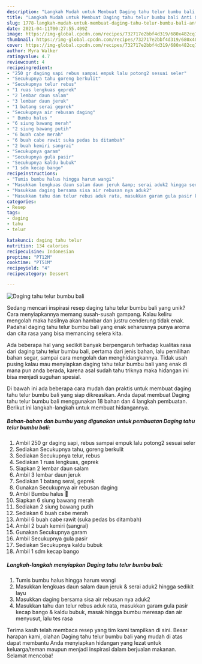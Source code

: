 ```yaml
---
description: "Langkah Mudah untuk Membuat Daging tahu telur bumbu bali Anti Gagal"
title: "Langkah Mudah untuk Membuat Daging tahu telur bumbu bali Anti Gagal"
slug: 1778-langkah-mudah-untuk-membuat-daging-tahu-telur-bumbu-bali-anti-gagal
date: 2021-04-11T00:27:55.409Z
image: https://img-global.cpcdn.com/recipes/732717e2bbf4d319/680x482cq70/daging-tahu-telur-bumbu-bali-foto-resep-utama.jpg
thumbnail: https://img-global.cpcdn.com/recipes/732717e2bbf4d319/680x482cq70/daging-tahu-telur-bumbu-bali-foto-resep-utama.jpg
cover: https://img-global.cpcdn.com/recipes/732717e2bbf4d319/680x482cq70/daging-tahu-telur-bumbu-bali-foto-resep-utama.jpg
author: Myra Walker
ratingvalue: 4.7
reviewcount: 4
recipeingredient:
- "250 gr daging sapi rebus sampai empuk lalu potong2 sesuai seler"
- "Secukupnya tahu goreng berkulit"
- "Secukupnya telur rebus"
- "1 ruas lengkuas geprek"
- "2 lembar daun salam"
- "3 lembar daun jeruk"
- "1 batang serai geprek"
- "Secukupnya air rebusan daging"
- " Bumbu halus "
- "6 siung bawang merah"
- "2 siung bawang putih"
- "6 buah cabe merah"
- "6 buah cabe rawit suka pedas bs ditambah"
- "2 buah kemiri sangrai"
- "Secukupnya garam"
- "Secukupnya gula pasir"
- "Secukupnya kaldu bubuk"
- "1 sdm kecap bango"
recipeinstructions:
- "Tumis bumbu halus hingga harum wangi"
- "Masukkan lengkuas daun salam daun jeruk &amp; serai aduk2 hingga sedikit layu"
- "Masukkan daging bersama sisa air rebusan nya aduk2"
- "Masukkan tahu dan telur rebus aduk rata, masukkan garam gula pasir kecap bango &amp; kaldu bubuk, masak hingga bumbu meresap dan air menyusut, lalu tes rasa"
categories:
- Resep
tags:
- daging
- tahu
- telur

katakunci: daging tahu telur 
nutrition: 134 calories
recipecuisine: Indonesian
preptime: "PT12M"
cooktime: "PT51M"
recipeyield: "4"
recipecategory: Dessert

---
```



![Daging tahu telur bumbu bali](https://img-global.cpcdn.com/recipes/732717e2bbf4d319/680x482cq70/daging-tahu-telur-bumbu-bali-foto-resep-utama.jpg)

Sedang mencari inspirasi resep daging tahu telur bumbu bali yang unik? Cara menyiapkannya memang susah-susah gampang. Kalau keliru mengolah maka hasilnya akan hambar dan justru cenderung tidak enak. Padahal daging tahu telur bumbu bali yang enak seharusnya punya aroma dan cita rasa yang bisa memancing selera kita.

Ada beberapa hal yang sedikit banyak berpengaruh terhadap kualitas rasa dari daging tahu telur bumbu bali, pertama dari jenis bahan, lalu pemilihan bahan segar, sampai cara mengolah dan menghidangkannya. Tidak usah pusing kalau mau menyiapkan daging tahu telur bumbu bali yang enak di mana pun anda berada, karena asal sudah tahu triknya maka hidangan ini bisa menjadi suguhan spesial.




Di bawah ini ada beberapa cara mudah dan praktis untuk membuat daging tahu telur bumbu bali yang siap dikreasikan. Anda dapat membuat Daging tahu telur bumbu bali menggunakan 18 bahan dan 4 langkah pembuatan. Berikut ini langkah-langkah untuk membuat hidangannya.

<!--inarticleads1-->

##### Bahan-bahan dan bumbu yang digunakan untuk pembuatan Daging tahu telur bumbu bali:

1. Ambil 250 gr daging sapi, rebus sampai empuk lalu potong2 sesuai seler
1. Sediakan Secukupnya tahu, goreng berkulit
1. Sediakan Secukupnya telur, rebus
1. Sediakan 1 ruas lengkuas, geprek
1. Siapkan 2 lembar daun salam
1. Ambil 3 lembar daun jeruk
1. Sediakan 1 batang serai, geprek
1. Gunakan Secukupnya air rebusan daging
1. Ambil  Bumbu halus 🍒
1. Siapkan 6 siung bawang merah
1. Sediakan 2 siung bawang putih
1. Sediakan 6 buah cabe merah
1. Ambil 6 buah cabe rawit (suka pedas bs ditambah)
1. Ambil 2 buah kemiri (sangrai)
1. Gunakan Secukupnya garam
1. Ambil Secukupnya gula pasir
1. Sediakan Secukupnya kaldu bubuk
1. Ambil 1 sdm kecap bango




<!--inarticleads2-->

##### Langkah-langkah menyiapkan Daging tahu telur bumbu bali:

1. Tumis bumbu halus hingga harum wangi
1. Masukkan lengkuas daun salam daun jeruk &amp; serai aduk2 hingga sedikit layu
1. Masukkan daging bersama sisa air rebusan nya aduk2
1. Masukkan tahu dan telur rebus aduk rata, masukkan garam gula pasir kecap bango &amp; kaldu bubuk, masak hingga bumbu meresap dan air menyusut, lalu tes rasa




Terima kasih telah membaca resep yang tim kami tampilkan di sini. Besar harapan kami, olahan Daging tahu telur bumbu bali yang mudah di atas dapat membantu Anda menyiapkan hidangan yang lezat untuk keluarga/teman maupun menjadi inspirasi dalam berjualan makanan. Selamat mencoba!
